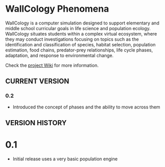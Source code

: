 # WallCology Phenomena

WallCology is a computer simulation designed to support elementary and middle 
school curricular goals in life science and population ecology. 
WallCology situates students within a complex virtual ecosystem, where they may 
conduct investigations focusing on topics such as the identification and 
classification of species, habitat selection, population estimation, food 
chains, predator-prey relationships, life cycle phases, adaptation, and response 
to environmental change.

Check the [project Wiki](http://phenomena.evl.uic.edu/wiki) for more information.


## CURRENT VERSION

### 0.2
- Introduced the concept of phases and the ability to move across them

## VERSION HISTORY

# 0.1
- Initial release uses a very basic population engine
